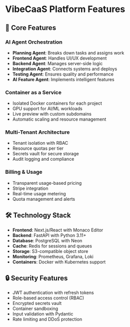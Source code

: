 # VibeCaaS Platform Features

## 🚀 Core Features

### AI Agent Orchestration
- **Planning Agent**: Breaks down tasks and assigns work
- **Frontend Agent**: Handles UI/UX development  
- **Backend Agent**: Manages server-side logic
- **Integration Agent**: Connects systems and deploys
- **Testing Agent**: Ensures quality and performance
- **AI Feature Agent**: Implements intelligent features

### Container as a Service
- Isolated Docker containers for each project
- GPU support for AI/ML workloads
- Live preview with custom subdomains
- Automatic scaling and resource management

### Multi-Tenant Architecture
- Tenant isolation with RBAC
- Resource quotas per tier
- Secrets vault for secure storage
- Audit logging and compliance

### Billing & Usage
- Transparent usage-based pricing
- Stripe integration
- Real-time usage metering
- Quota management and alerts

## 🛠️ Technology Stack

- **Frontend**: Next.js/React with Monaco Editor
- **Backend**: FastAPI with Python 3.11+
- **Database**: PostgreSQL with Neon
- **Cache**: Redis for sessions and queues
- **Storage**: S3-compatible object store
- **Monitoring**: Prometheus, Grafana, Loki
- **Containers**: Docker with Kubernetes support

## 🔒 Security Features

- JWT authentication with refresh tokens
- Role-based access control (RBAC)
- Encrypted secrets vault
- Container sandboxing
- Input validation with Pydantic
- Rate limiting and DDoS protection